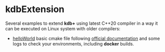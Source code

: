 # kdbExtension

Several examples to extend **kdb+** using latest C++20 compiler in a way it can be executed on Linux system with older compilers: 

- [helloWorld](helloWorld/) basic cmake file following [official documentation](https://code.kx.com/q/interfaces/using-c-functions) and some logs to check your environments, including **docker** builds.



